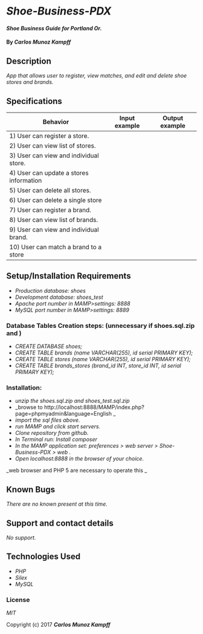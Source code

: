 # _Shoe-Business-PDX_

#### _Shoe Business Guide for Portland Or._

#### By _**Carlos Munoz Kampff**_

## Description

_App that allows user to register, view matches, and edit and delete shoe stores and brands._


## Specifications

| Behavior                                              |   Input example   |  Output example |
|-------------------------------------------------------|:-----------------:|:---------------:|
| 1) User can register a store.|||
| 2) User can view list of stores.|||
| 3) User can view and individual store.|||
| 4) User can update a stores information|||
| 5) User can delete all stores.|||
| 6) User can delete a single store|||
| 7) User can register a brand.|||
| 8) User can view list of brands.|||
| 9) User can view and individual brand.|||
| 10) User can match a brand to a store|||



## Setup/Installation Requirements
* _Production database: shoes_
* _Development database: shoes_test_
* _Apache port number in MAMP>settings: 8888_
* _MySQL port number in MAMP>settings: 8889_


### Database Tables Creation steps: (unnecessary if shoes.sql.zip and )
* _CREATE DATABASE shoes;_
* _CREATE TABLE brands (name VARCHAR(255), id serial PRIMARY KEY);_
* _CREATE TABLE stores (name VARCHAR(255), id serial PRIMARY KEY);_
* _CREATE TABLE brands_stores (brand_id INT, store_id INT, id serial PRIMARY KEY);_

### Installation:
* _unzip the shoes.sql.zip and shoes_test.sql.zip_
* _browse to http://localhost:8888/MAMP/index.php?page=phpmyadmin&language=English _
* _import the sql files above._
* _run MAMP and click start servers._
* _Clone repository from github._
* _In Terminal run: Install composer_
* _In the MAMP application set: preferences > web server > Shoe-Business-PDX > web ._
* _Open localhost:8888 in the browser of your choice._


_web browser and PHP 5 are necessary to operate this _

## Known Bugs

_There are no known present at this time._

## Support and contact details

_No support._

## Technologies Used

* _PHP_
* _Silex_
* _MySQL_

### License

*MIT*

Copyright (c) 2017 **_Carlos Munoz Kampff_**
